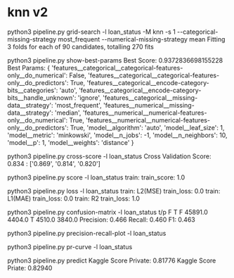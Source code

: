 # knn v2

python3 pipeline.py grid-search -l loan_status -M knn -s 1 --categorical-missing-strategy most_frequent --numerical-missing-strategy mean
Fitting 3 folds for each of 90 candidates, totalling 270 fits

python3 pipeline.py show-best-params
    Best Score: 0.9372836698155228
    Best Params:
    {   'features__categorical__categorical-features-only__do_numerical': False,
        'features__categorical__categorical-features-only__do_predictors': True,
        'features__categorical__encode-category-bits__categories': 'auto',
        'features__categorical__encode-category-bits__handle_unknown': 'ignore',
        'features__categorical__missing-data__strategy': 'most_frequent',
        'features__numerical__missing-data__strategy': 'median',
        'features__numerical__numerical-features-only__do_numerical': True,
        'features__numerical__numerical-features-only__do_predictors': True,
        'model__algorithm': 'auto',
        'model__leaf_size': 1,
        'model__metric': 'minkowski',
        'model__n_jobs': -1,
        'model__n_neighbors': 10,
        'model__p': 1,
        'model__weights': 'distance'
    }

python3 pipeline.py cross-score -l loan_status
    Cross Validation Score: 0.834 : ['0.869', '0.814', '0.820']

python3 pipeline.py score -l loan_status
    train: train_score: 1.0

python3 pipeline.py loss -l loan_status
    train: L2(MSE) train_loss: 0.0
    train: L1(MAE) train_loss: 0.0
    train: R2 train_loss: 1.0

python3 pipeline.py confusion-matrix -l loan_status
            t/p      F     T 
                F 45891.0 4404.0 
                T 4510.0 3840.0 
        Precision: 0.466
        Recall:    0.460
        F1:        0.463


python3 pipeline.py precision-recall-plot -l loan_status

python3 pipeline.py pr-curve -l loan_status

python3 pipeline.py predict
Kaggle Score Private: 0.81776
Kaggle Score Priate: 0.82940

